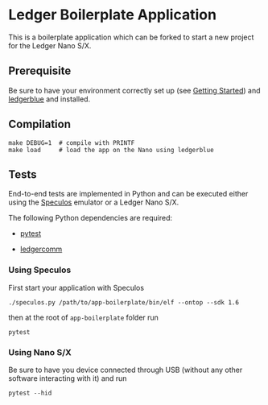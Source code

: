# Ledger Boilerplate Application

This is a boilerplate application which can be forked to start a new project for the Ledger Nano S/X.

## Prerequisite

Be sure to have your environment correctly set up (see [Getting Started](https://ledger.readthedocs.io/en/latest/userspace/getting_started.html)) and [ledgerblue](https://pypi.org/project/ledgerblue/) and installed.

## Compilation

```
make DEBUG=1  # compile with PRINTF
make load     # load the app on the Nano using ledgerblue 
```

## Tests

End-to-end tests are implemented in Python and can be executed either using the [Speculos](https://github.com/LedgerHQ/speculos) emulator or a Ledger Nano S/X.

The following Python dependencies are required:

- [pytest](https://pypi.org/project/pytest/)

- [ledgercomm](https://github.com/LedgerHQ/ledgercomm)

### Using Speculos

First start your application with Speculos

```
./speculos.py /path/to/app-boilerplate/bin/elf --ontop --sdk 1.6
```

then at the root of `app-boilerplate` folder run

```
pytest
```

### Using Nano S/X

Be sure to have you device connected through USB (without any other software interacting with it) and run

```
pytest --hid
```
